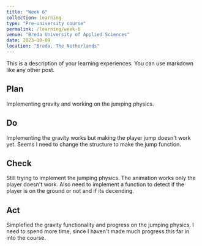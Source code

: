 ```yaml
---
title: "Week 6"
collection: learning
type: "Pre-university course"
permalink: /learning/week-6
venue: "Breda University of Applied Sciences"
date: 2023-10-09
location: "Breda, The Netherlands"
---
```


This is a description of your learning experiences. You can use markdown like any other post.

## Plan

<!---
NOTE: Fill this section in at the beginning of the week!

What do you plan to do this week? What new knowledge do you want to acquire? Do you want to follow any of the learning units for the course? Do you want to work on the assignment for the course? How much time do you estimate you will spend on these tasks?
-->
Implementing gravity and working on the jumping physics. 
## Do

<!---
NOTE: Fill this in during the week.

What were you actually able to accomplish? Was it more or less than what you planned? Was the amount of time you thought you would spend on it accurate? If not, what took longer than you thought it would?

Provide as much context as possible. Use code snippets or take screenshots of what you were able to accomplish. Please provide references to any additional sources of information that helped you.
-->
Implementing the gravity works but making the player jump doesn't work yet. Seems I need to change the structure to make the jump function.  
## Check 

<!--- 
Note: Fill this in at the end of the week.

What went well? What didn't go so well? What was the most important thing you learned this week?

Did you receive any feedback from the lecturer or your peers? If so, what was that feedback? Were you able to incorporate that feedback?

Did you give anyone else feedback? Who did you give feedback to? How did they respond to your feedback?

NOTE: Any source of feedback is feedback!
-->
Still trying to implement the jumping physics. The animation works only the player doesn't work. Also need to implement a function to detect if the player is on the ground or not and if its decending. 
## Act

<!---
Note: Fill this in at the end of the week.

What action points can you identify from this week? What would you like to improve? What would you like to continue to strengthen?

If your planned time estimates were not accurate, what would you do to improve them?
-->
Simplefied the gravity functionality and progress on the jumping physics. I  need to spend more time, since I haven't made much progress this far in into the course.   